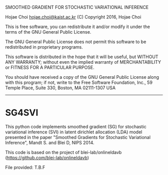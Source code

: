 
SMOOTHED GRADIENT FOR STOCHASTIC VARIATIONAL INFERENCE

Hojae Choi
hojae.choi@kaist.ac.kr
(C) Copyright 2016, Hojae Choi

This is free software, you can redistribute it and/or modify it under
the terms of the GNU General Public License.

The GNU General Public License does not permit this software to be
redistributed in proprietary programs.

This software is distributed in the hope that it will be useful, but
WITHOUT ANY WARRANTY; without even the implied warranty of
MERCHANTABILITY or FITNESS FOR A PARTICULAR PURPOSE.

You should have received a copy of the GNU General Public License
along with this program; if not, write to the Free Software
Foundation, Inc., 59 Temple Place, Suite 330, Boston, MA 02111-1307
USA

------------------------------------------------------------------------

# SG4SVI

This python code implements smoothed gradient (SG) for stochastic variational inference (SVI)
in latent dirichlet allocation (LDA) model presented in the paper
 "Smoothed Gradients for Stochastic Variational Inference", Mandt S. and Blei D, NIPS 2014.

This code is based on the project of blei-lab/onlineldavb (https://github.com/blei-lab/onlineldavb)

File provided:
T.B.F


